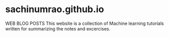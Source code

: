 # sachinumrao.github.io
WEB BLOG POSTS
This website is a collection of Machine learning tutorials written for summarizing the notes and excercises.
